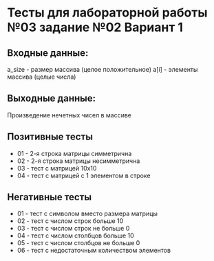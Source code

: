 # Тесты для лабораторной работы №03 задание №02 Вариант 1
## Входные данные: 
a_size - размер массива (целое положительное)
a\[i\] - элементы массива (целые числа)
## Выходные данные: 

Произведение нечетных чисел в массиве

## Позитивные тесты
 - 01 - 2-я строка матрицы симметрична
 - 02 - 2-я строка матрицы несимметрична
 - 03 - тест с матрицей 10х10
 - 04 - тест с матрицей с 1 элементом в строке
## Негативные тесты
 - 01 - тест с символом вместо размера матрицы
 - 02 - тест с числом строк больше 10
 - 03 - тест с числом строк не больше 0
 - 04 - тест с числом столбцов больше 10
 - 05 - тест с числом столбцов не больше 0
 - 06 - тест с недостаточным количеством элементов